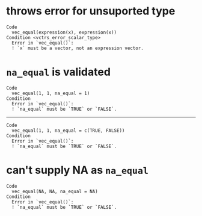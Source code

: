 # throws error for unsuported type

    Code
      vec_equal(expression(x), expression(x))
    Condition <vctrs_error_scalar_type>
      Error in `vec_equal()`:
      ! `x` must be a vector, not an expression vector.

# `na_equal` is validated

    Code
      vec_equal(1, 1, na_equal = 1)
    Condition
      Error in `vec_equal()`:
      ! `na_equal` must be `TRUE` or `FALSE`.

---

    Code
      vec_equal(1, 1, na_equal = c(TRUE, FALSE))
    Condition
      Error in `vec_equal()`:
      ! `na_equal` must be `TRUE` or `FALSE`.

# can't supply NA as `na_equal`

    Code
      vec_equal(NA, NA, na_equal = NA)
    Condition
      Error in `vec_equal()`:
      ! `na_equal` must be `TRUE` or `FALSE`.

